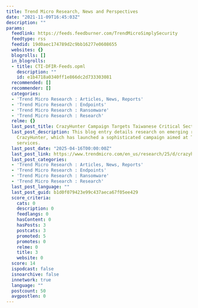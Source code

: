 ```yaml
---
title: Trend Micro Research, News and Perspectives
date: "2021-11-09T16:45:03Z"
description: ""
params:
  feedlink: https://feeds.feedburner.com/TrendMicroSimplySecurity
  feedtype: rss
  feedid: 19d0aec174789d2c9bb16277e0608655
  websites: {}
  blogrolls: []
  in_blogrolls:
  - title: CTI-DFIR-Feeds.opml
    description: ""
    id: e1b4718a0340ff1e866dc2d733303081
  recommended: []
  recommender: []
  categories:
  - 'Trend Micro Research : Articles, News, Reports'
  - 'Trend Micro Research : Endpoints'
  - 'Trend Micro Research : Ransomware'
  - 'Trend Micro Research : Research'
  relme: {}
  last_post_title: CrazyHunter Campaign Targets Taiwanese Critical Sectors
  last_post_description: This blog entry details research on emerging ransomware group
    CrazyHunter, which has launched a sophisticated campaign aimed at Taiwan's essential
    services.
  last_post_date: "2025-04-16T00:00:00Z"
  last_post_link: https://www.trendmicro.com/en_us/research/25/d/crazyhunter-campaign.html
  last_post_categories:
  - 'Trend Micro Research : Articles, News, Reports'
  - 'Trend Micro Research : Endpoints'
  - 'Trend Micro Research : Ransomware'
  - 'Trend Micro Research : Research'
  last_post_language: ""
  last_post_guid: b1d0f079423e99c437aeca67f05ee429
  score_criteria:
    cats: 0
    description: 0
    feedlangs: 0
    hasContent: 0
    hasPosts: 3
    postcats: 3
    promoted: 5
    promotes: 0
    relme: 0
    title: 3
    website: 0
  score: 14
  ispodcast: false
  isnoarchive: false
  innetwork: true
  language: ""
  postcount: 50
  avgpostlen: 0
---
```

